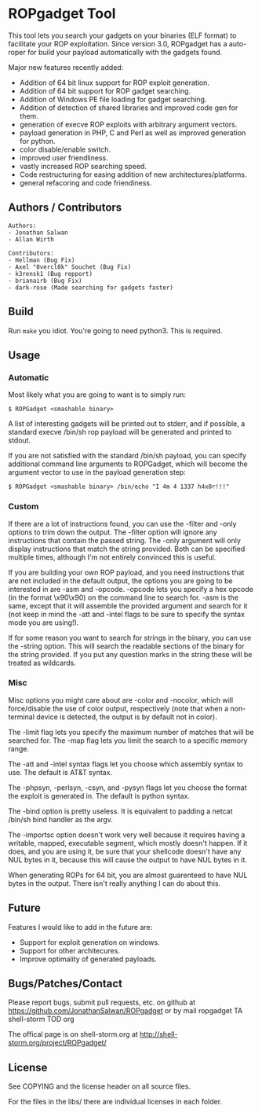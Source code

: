 ROPgadget Tool
==============

This tool lets you search your gadgets on your binaries (ELF format) to
facilitate your ROP exploitation. Since version 3.0, ROPgadget has a
auto-roper for build your payload automatically with the gadgets found.

Major new features recently added:

  - Addition of 64 bit linux support for ROP exploit generation.
  - Addition of 64 bit support for ROP gadget searching.
  - Addition of Windows PE file loading for gadget searching.
  - Addition of detection of shared libraries and improved code gen for them.
  - generation of execve ROP exploits with arbitrary argument vectors.
  - payload generation in PHP, C and Perl as well as improved generation for
    python.
  - color disable/enable switch.
  - improved user friendliness.
  - vastly increased ROP searching speed.
  - Code restructuring for easing addition of new architectures/platforms.
  - general refacoring and code friendiness.

Authors / Contributors
----------------------

    Authors:
    - Jonathan Salwan
    - Allan Wirth

    Contributors:
    - Hellman (Bug Fix)
    - Axel "0vercl0k" Souchet (Bug Fix)
    - k3rensk1 (Bug repport)
    - brianairb (Bug Fix)
    - dark-rose (Made searching for gadgets faster)


Build
-----

Run `make` you idiot. You're going to need python3. This is required.

Usage
-----

### Automatic

Most likely what you are going to want is to simply run:

    $ ROPGadget <smashable binary>

A list of interesting gadgets will be printed out to stderr, and if
possible, a standard execve /bin/sh rop payload will be generated and
printed to stdout.

If you are not satisfied with the standard /bin/sh payload, you can
specify additional command line arguments to ROPGadget, which will
become the argument vector to use in the payload generation step:

    $ ROPGadget <smashable binary> /bin/echo "I 4m 4 1337 h4x0r!!!"

### Custom

If there are a lot of instructions found, you can use the -filter and
-only options to trim down the output. The -filter option will ignore
any instructions that contain the passed string. The -only argument
will only display instructions that match the string provided. Both can
be specified multiple times, although I'm not entirely convinced this
is useful.

If you are building your own ROP payload, and you need instructions
that are not included in the default output, the options you are going
to be interested in are -asm and -opcode. -opcode lets you specify a
hex opcode (in the format \x90\x90) on the command line to search for.
-asm is the same, except that it will assemble the provided argument
and search for it (not keep in mind the -att and -intel flags to be
sure to specify the syntax mode you are using!).

If for some reason you want to search for strings in the binary, you
can use the -string option. This will search the readable sections of
the binary for the string provided. If you put any question marks in
the string these will be treated as wildcards.

### Misc

Misc options you might care about are -color and -nocolor, which will
force/disable the use of color output, respectively (note that when a
non-terminal device is detected, the output is by default not in color).

The -limit flag lets you specify the maximum number of matches that
will be searched for. The -map flag lets you limit the search to a
specific memory range.

The -att and -intel syntax flags let you choose which assembly syntax
to use. The default is AT&T syntax.

The -phpsyn, -perlsyn, -csyn, and -pysyn flags let you choose the
format the exploit is generated in. The default is python syntax.

The -bind option is pretty useless. It is equivalent to padding a
netcat /bin/sh bind handler as the argv.

The -importsc option doesn't work very well because it requires having
a writable, mapped, executable segment, which mostly doesn't happen. If
it does, and you are using it, be sure that your shellcode doesn't have
any NUL bytes in it, because this will cause the output to have NUL
bytes in it.

When generating ROPs for 64 bit, you are almost guarenteed to have NUL
bytes in the output. There isn't really anything I can do about this.

Future
------

Features I would like to add in the future are:

  - Support for exploit generation on windows.
  - Support for other architecures.
  - Improve optimality of generated payloads.

Bugs/Patches/Contact
--------------------

Please report bugs, submit pull requests, etc. on github at https://github.com/JonathanSalwan/ROPgadget
or by mail ropgadget TA shell-storm TOD org

The offical page is on shell-storm.org at
http://shell-storm.org/project/ROPgadget/

License
-------

See COPYING and the license header on all source files.

For the files in the libs/ there are individual licenses in each folder.
